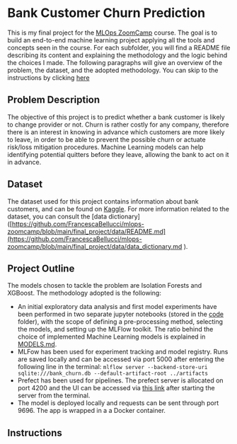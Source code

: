 # Bank Customer Churn Prediction 

This is my final project for the [MLOps ZoomCamp](https://github.com/DataTalksClub/mlops-zoomcamp/tree/main) course. The goal is to build an end-to-end machine learning project applying all the tools and concepts seen in the course. 
For each subfolder, you will find a README file describing its content and explaining the methodology and the logic behind the choices I made.
The following paragraphs will give an overview of the problem, the dataset, and the adopted methodology. You can skip to the instructions by clicking [here](#Instructions)

## Problem Description

The objective of this project is to predict whether a bank customer is likely to change provider or not. Churn is rather costly for any company, therefore there is an interest in knowing in advance which customers are more likely to leave, in order to be able to prevent the possible churn or actuate risk/loss mitigation procedures. Machine Learning models can help identifying potential quitters before they leave, allowing the bank to act on it in advance. 

## Dataset

The dataset used for this project contains information about bank customers, and can be found on [Kaggle](https://www.kaggle.com/datasets/radheshyamkollipara/bank-customer-churn). For more information related to the dataset, you can consult the [data dictionary]([https://github.com/FrancescaBellucci/mlops-zoomcamp/blob/main/final_project/data/README.md](https://github.com/FrancescaBellucci/mlops-zoomcamp/blob/main/final_project/data/data_dictionary.md ).

## Project Outline

The models chosen to tackle the problem are Isolation Forests and XGBoost. The methodology adopted is the following: 
* An initial exploratory data analysis and first model experiments have been performed in two separate jupyter notebooks (stored in the [code](https://github.com/FrancescaBellucci/mlops-zoomcamp/blob/main/final_project/code/) folder), with the scope of defining a pre-processing method, selecting the models, and setting up the MLFlow toolkit. The ratio behind the choice of implemented Machine Learning models is explained in [MODELS.md](https://github.com/FrancescaBellucci/mlops-zoomcamp/blob/main/final_project/models/MODELS.md).
* MLFow has been used for experiment tracking and model registry. Runs are saved locally and can be accessed via port 5000 after entering the following line in the terminal:
```` mlflow server --backend-store-uri sqlite:///bank_churn.db --default-artifact-root ../artifacts ````
* Prefect has been used for pipelines. The prefect server is allocated on port 4200 and the UI can be accessed via [this link](http://127.0.0.1:4200) after starting the server from the terminal.
* The model is deployed locally and requests can be sent through port 9696. The app is wrapped in a a Docker container. 

## Instructions




